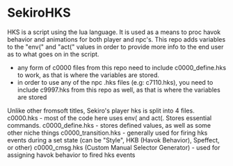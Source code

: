 # SekiroHKS
HKS is a script using the lua language. It is used as a means to proc havok behavior and animations for both player and npc's.
This repo adds variables to the "env(" and "act(" values in order to provide more info to the end user as to what goes on in the script.

- any form of c0000 files from this repo need to include c0000_define.hks to work, as that is where the variables are stored.
- in order to use any of the npc .hks files (e.g: c7110.hks), you need to include c9997.hks from this repo as well, as that is where the variables are stored

Unlike other fromsoft titles, Sekiro's player hks is split into 4 files.
c0000.hks - most of the code here uses env( and act(. Stores essential commands.
c0000_define.hks - stores defined values, as well as some other niche things
c0000_transition.hks - generally used for firing hks events during a set state (can be "Style", HKB (Havok Behavior), Speffect, or other)
c0000_cmsg.hks (Custom Manual Selector Generator) - used for assigning havok behavior to fired hks events
